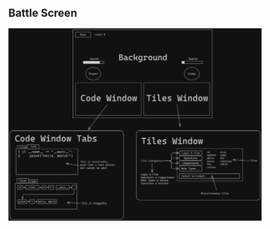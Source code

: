 ## Battle Screen
<picture>
  <source media="(prefers-color-scheme: dark)" srcset="../assets/Main UI Design - Dark.png">
  <source media="(prefers-color-scheme: light)" srcset="../assets/Main UI Design - Light.png">
  <img alt="Shows a black logo in light color mode and a white one in dark color mode." src="../assets/Main UI Design - Dark.png">
</picture>
